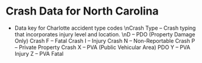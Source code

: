 # Crash Data for North Carolina

- Data key for Charlotte accident type codes
\nCrash Type – Crash typing that incorporates injury level and location.
\nD – PDO (Property Damage Only) Crash
F – Fatal Crash
I – Injury Crash
N – Non-Reportable Crash
P – Private Property Crash
X – PVA (Public Vehicular Area) PDO
Y – PVA Injury
Z – PVA Fatal
